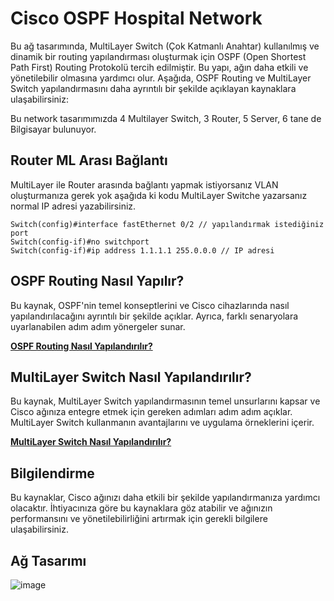 # Cisco OSPF Hospital Network
Bu ağ tasarımında, MultiLayer Switch (Çok Katmanlı Anahtar) kullanılmış ve dinamik bir routing yapılandırması oluşturmak için OSPF (Open Shortest Path First) Routing Protokolü tercih edilmiştir. Bu yapı, ağın daha etkili ve yönetilebilir olmasına yardımcı olur. Aşağıda, OSPF Routing ve MultiLayer Switch yapılandırmasını daha ayrıntılı bir şekilde açıklayan kaynaklara ulaşabilirsiniz:

Bu network tasarımımızda 4 Multilayer Switch, 3 Router, 5 Server, 6 tane de Bilgisayar bulunuyor.

## Router ML Arası Bağlantı

MultiLayer ile Router arasında bağlantı yapmak istiyorsanız VLAN oluşturmanıza gerek yok aşağıda ki kodu MultiLayer Switche yazarsanız normal IP adresi yazabilirsiniz.

```
Switch(config)#interface fastEthernet 0/2 // yapılandırmak istediğiniz port
Switch(config-if)#no switchport
Switch(config-if)#ip address 1.1.1.1 255.0.0.0 // IP adresi
```



## OSPF Routing Nasıl Yapılır?

Bu kaynak, OSPF'nin temel konseptlerini ve Cisco cihazlarında nasıl yapılandırılacağını ayrıntılı bir şekilde açıklar. Ayrıca, farklı senaryolara uyarlanabilen adım adım yönergeler sunar.

**[OSPF Routing Nasıl Yapılandırılır?](https://github.com/ugurcomptech/Cisco-OSPF-Routing)**



## MultiLayer Switch Nasıl Yapılandırılır?

Bu kaynak, MultiLayer Switch yapılandırmasının temel unsurlarını kapsar ve Cisco ağınıza entegre etmek için gereken adımları adım adım açıklar. MultiLayer Switch kullanmanın avantajlarını ve uygulama örneklerini içerir.

**[MultiLayer Switch Nasıl Yapılandırılır?](https://github.com/ugurcomptech/Cisco-MULTILAYER-Switch-Config)**


## Bilgilendirme

Bu kaynaklar, Cisco ağınızı daha etkili bir şekilde yapılandırmanıza yardımcı olacaktır. İhtiyacınıza göre bu kaynaklara göz atabilir ve ağınızın performansını ve yönetilebilirliğini artırmak için gerekli bilgilere ulaşabilirsiniz.

## Ağ Tasarımı

![image](https://github.com/ugurcomptech/C-OSPF-HOS-NETWORK/assets/133202238/61b4e500-8e6a-4747-ad8a-f8f253c366b3)

